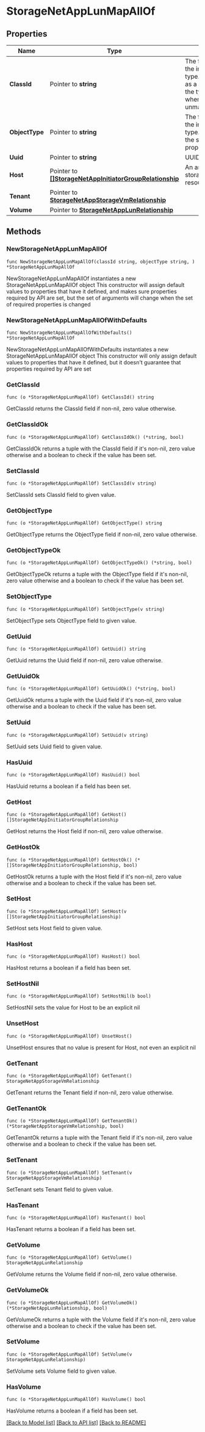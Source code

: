 # StorageNetAppLunMapAllOf

## Properties

Name | Type | Description | Notes
------------ | ------------- | ------------- | -------------
**ClassId** | Pointer to **string** | The fully-qualified name of the instantiated, concrete type. This property is used as a discriminator to identify the type of the payload when marshaling and unmarshaling data. | [default to "storage.NetAppLunMap"]
**ObjectType** | Pointer to **string** | The fully-qualified name of the instantiated, concrete type. The value should be the same as the &#39;ClassId&#39; property. | [default to "storage.NetAppLunMap"]
**Uuid** | Pointer to **string** | UUID of the LUN. | [optional] [readonly] 
**Host** | Pointer to [**[]StorageNetAppInitiatorGroupRelationship**](StorageNetAppInitiatorGroupRelationship.md) | An array of relationships to storageNetAppInitiatorGroup resources. | [optional] [readonly] 
**Tenant** | Pointer to [**StorageNetAppStorageVmRelationship**](StorageNetAppStorageVmRelationship.md) |  | [optional] 
**Volume** | Pointer to [**StorageNetAppLunRelationship**](StorageNetAppLunRelationship.md) |  | [optional] 

## Methods

### NewStorageNetAppLunMapAllOf

`func NewStorageNetAppLunMapAllOf(classId string, objectType string, ) *StorageNetAppLunMapAllOf`

NewStorageNetAppLunMapAllOf instantiates a new StorageNetAppLunMapAllOf object
This constructor will assign default values to properties that have it defined,
and makes sure properties required by API are set, but the set of arguments
will change when the set of required properties is changed

### NewStorageNetAppLunMapAllOfWithDefaults

`func NewStorageNetAppLunMapAllOfWithDefaults() *StorageNetAppLunMapAllOf`

NewStorageNetAppLunMapAllOfWithDefaults instantiates a new StorageNetAppLunMapAllOf object
This constructor will only assign default values to properties that have it defined,
but it doesn't guarantee that properties required by API are set

### GetClassId

`func (o *StorageNetAppLunMapAllOf) GetClassId() string`

GetClassId returns the ClassId field if non-nil, zero value otherwise.

### GetClassIdOk

`func (o *StorageNetAppLunMapAllOf) GetClassIdOk() (*string, bool)`

GetClassIdOk returns a tuple with the ClassId field if it's non-nil, zero value otherwise
and a boolean to check if the value has been set.

### SetClassId

`func (o *StorageNetAppLunMapAllOf) SetClassId(v string)`

SetClassId sets ClassId field to given value.


### GetObjectType

`func (o *StorageNetAppLunMapAllOf) GetObjectType() string`

GetObjectType returns the ObjectType field if non-nil, zero value otherwise.

### GetObjectTypeOk

`func (o *StorageNetAppLunMapAllOf) GetObjectTypeOk() (*string, bool)`

GetObjectTypeOk returns a tuple with the ObjectType field if it's non-nil, zero value otherwise
and a boolean to check if the value has been set.

### SetObjectType

`func (o *StorageNetAppLunMapAllOf) SetObjectType(v string)`

SetObjectType sets ObjectType field to given value.


### GetUuid

`func (o *StorageNetAppLunMapAllOf) GetUuid() string`

GetUuid returns the Uuid field if non-nil, zero value otherwise.

### GetUuidOk

`func (o *StorageNetAppLunMapAllOf) GetUuidOk() (*string, bool)`

GetUuidOk returns a tuple with the Uuid field if it's non-nil, zero value otherwise
and a boolean to check if the value has been set.

### SetUuid

`func (o *StorageNetAppLunMapAllOf) SetUuid(v string)`

SetUuid sets Uuid field to given value.

### HasUuid

`func (o *StorageNetAppLunMapAllOf) HasUuid() bool`

HasUuid returns a boolean if a field has been set.

### GetHost

`func (o *StorageNetAppLunMapAllOf) GetHost() []StorageNetAppInitiatorGroupRelationship`

GetHost returns the Host field if non-nil, zero value otherwise.

### GetHostOk

`func (o *StorageNetAppLunMapAllOf) GetHostOk() (*[]StorageNetAppInitiatorGroupRelationship, bool)`

GetHostOk returns a tuple with the Host field if it's non-nil, zero value otherwise
and a boolean to check if the value has been set.

### SetHost

`func (o *StorageNetAppLunMapAllOf) SetHost(v []StorageNetAppInitiatorGroupRelationship)`

SetHost sets Host field to given value.

### HasHost

`func (o *StorageNetAppLunMapAllOf) HasHost() bool`

HasHost returns a boolean if a field has been set.

### SetHostNil

`func (o *StorageNetAppLunMapAllOf) SetHostNil(b bool)`

 SetHostNil sets the value for Host to be an explicit nil

### UnsetHost
`func (o *StorageNetAppLunMapAllOf) UnsetHost()`

UnsetHost ensures that no value is present for Host, not even an explicit nil
### GetTenant

`func (o *StorageNetAppLunMapAllOf) GetTenant() StorageNetAppStorageVmRelationship`

GetTenant returns the Tenant field if non-nil, zero value otherwise.

### GetTenantOk

`func (o *StorageNetAppLunMapAllOf) GetTenantOk() (*StorageNetAppStorageVmRelationship, bool)`

GetTenantOk returns a tuple with the Tenant field if it's non-nil, zero value otherwise
and a boolean to check if the value has been set.

### SetTenant

`func (o *StorageNetAppLunMapAllOf) SetTenant(v StorageNetAppStorageVmRelationship)`

SetTenant sets Tenant field to given value.

### HasTenant

`func (o *StorageNetAppLunMapAllOf) HasTenant() bool`

HasTenant returns a boolean if a field has been set.

### GetVolume

`func (o *StorageNetAppLunMapAllOf) GetVolume() StorageNetAppLunRelationship`

GetVolume returns the Volume field if non-nil, zero value otherwise.

### GetVolumeOk

`func (o *StorageNetAppLunMapAllOf) GetVolumeOk() (*StorageNetAppLunRelationship, bool)`

GetVolumeOk returns a tuple with the Volume field if it's non-nil, zero value otherwise
and a boolean to check if the value has been set.

### SetVolume

`func (o *StorageNetAppLunMapAllOf) SetVolume(v StorageNetAppLunRelationship)`

SetVolume sets Volume field to given value.

### HasVolume

`func (o *StorageNetAppLunMapAllOf) HasVolume() bool`

HasVolume returns a boolean if a field has been set.


[[Back to Model list]](../README.md#documentation-for-models) [[Back to API list]](../README.md#documentation-for-api-endpoints) [[Back to README]](../README.md)


